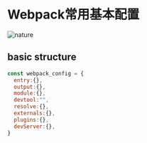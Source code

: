 # Webpack常用基本配置

![nature][nature]
## basic structure
```javascript
const webpack_config = {
  entry:{},
  output:{},
  module:{},
  devtool:"",
  resolve:{},
  externals:{},
  plugins:{},
  devServer:{},
}
```
[nature]:https://unsplash.it/g/980/100/?random&blur